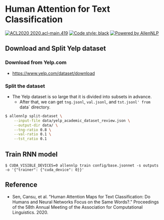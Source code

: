 # Human Attention for Text Classification

<a href="https://www.aclweb.org/anthology/2020.acl-main.419/"><img alt="ACL2020 2020.acl-main.419" src="https://img.shields.io/badge/ACL2020-2020.acl--main.419-red"></a>
<a href="https://github.com/psf/black"><img alt="Code style: black" src="https://img.shields.io/badge/code%20style-black-000000.svg"></a>
<a href="https://github.com/allenai/allennlp"><img alt="Powered by AllenNLP" src="https://img.shields.io/badge/Powered%20by-AllenNLP-blue.svg"></a>

## Download and Split Yelp dataset
### Download from Yelp.com
- https://www.yelp.com/dataset/download

### Split the dataset
- The Yelp dataset is so large that it is divided into subsets in advance.
  - After that, we can get `tng.jsonl`, `val.jsonl`, and `tst.jsonl' from `data` directory.

```sh
$ allennlp split-dataset \
    --input-file data/yelp_academic_dataset_review.json \
    --output-dir data/ \
    --tng-ratio 0.8 \
    --val-ratio 0.1 \
    --tst_ratio 0.1
```

## Train RNN model

```shell
$ CUDA_VISIBLE_DEVICES=0 allennlp train config/base.jsonnet -s outputs -o '{"trainer": {"cuda_device": 0}}'
```

## Reference

- Sen, Cansu, et al. "Human Attention Maps for Text Classification: Do Humans and Neural Networks Focus on the Same Words?." Proceedings of the 58th Annual Meeting of the Association for Computational Linguistics. 2020.
